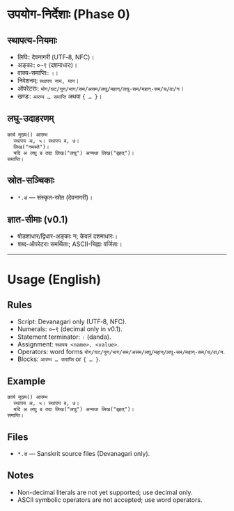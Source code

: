 # उपयोग-निर्देशाः (Phase 0)

## स्थापत्य-नियमाः
- लिपिः: देवनागरी (UTF‑8, NFC)।
- अङ्काः: ०–९ (दशमाधारः)।
- वाक्य-समाप्तिः: `।`।
- निवेशनम्: `स्थापय नाम, मान`।
- ऑपरेटराः: `योग/घट/गुण/भाग/सम/असम/लघु/महान्/लघु-सम/महान्-सम/च/वा/न`।
- खण्डः: `आरम्भ … समाप्ति` अथवा `{ … }`।

## लघु-उदाहरणम्
```
कार्य मुख्य() आरम्भ
  स्थापय अ, ५। स्थापय ब, ७।
  लिख("नमस्ते")।
  यदि अ लघु ब तदा लिख("लघु") अन्यथा लिख("बृहत्")।
समाप्ति।
```

## स्रोत-सञ्चिकाः
- `*.सं` — संस्कृत-स्रोत (देवनागरी)।

## ज्ञात-सीमाः (v0.1)
- षोडशाधार/द्विधार-अङ्काः न; केवलं दशमाधारः।
- शब्द-ऑपरेटराः समर्थिताः; ASCII-चिह्नाः वर्जिताः।

---

# Usage (English)

## Rules
- Script: Devanagari only (UTF‑8, NFC).
- Numerals: ०–९ (decimal only in v0.1).
- Statement terminator: `।` (danda).
- Assignment: `स्थापय <name>, <value>`.
- Operators: word forms `योग/घट/गुण/भाग/सम/असम/लघु/महान्/लघु-सम/महान्-सम/च/वा/न`.
- Blocks: `आरम्भ … समाप्ति` or `{ … }`.

## Example
```
कार्य मुख्य() आरम्भ
  स्थापय अ, ५। स्थापय ब, ७।
  यदि अ लघु ब तदा लिख("लघु") अन्यथा लिख("बृहत्")।
समाप्ति।
```

## Files
- `*.सं` — Sanskrit source files (Devanagari only).

## Notes
- Non-decimal literals are not yet supported; use decimal only.
- ASCII symbolic operators are not accepted; use word operators.
